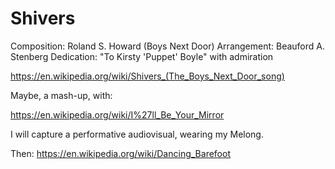 # Shivers #

Composition: Roland S. Howard (Boys Next Door)
Arrangement: Beauford A. Stenberg
Dedication: "To Kirsty 'Puppet' Boyle" with admiration

https://en.wikipedia.org/wiki/Shivers_(The_Boys_Next_Door_song)


Maybe, a mash-up, with:

https://en.wikipedia.org/wiki/I%27ll_Be_Your_Mirror

I will capture a performative audiovisual, wearing my Melong.

Then: https://en.wikipedia.org/wiki/Dancing_Barefoot
